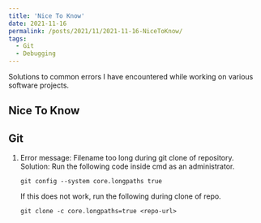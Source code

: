 ```yaml
---
title: 'Nice To Know'
date: 2021-11-16
permalink: /posts/2021/11/2021-11-16-NiceToKnow/
tags:
  - Git
  - Debugging
---
```


Solutions to common errors I have encountered while working on various software projects. 

Nice To Know
------------

Git
---

1. Error message: Filename too long during git clone of repository. 
    Solution: Run the following code inside cmd as an administrator. 

    ````shell
    git config --system core.longpaths true
    `````

    If this does not work, run the following during clone of repo.

    ````shell
    git clone -c core.longpaths=true <repo-url>
    `````